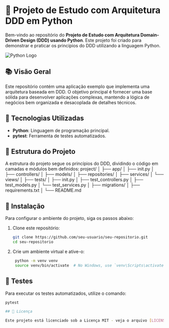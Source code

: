 # 🐍 Projeto de Estudo com Arquitetura DDD em Python

Bem-vindo ao repositório do **Projeto de Estudo com Arquitetura Domain-Driven Design (DDD) usando Python**. Este projeto foi criado para demonstrar e praticar os princípios do DDD utilizando a linguagem Python.

![Python Logo](https://www.python.org/static/community_logos/python-logo-master-v3-TM.png)

## 📚 Visão Geral

Este repositório contém uma aplicação exemplo que implementa uma arquitetura baseada em DDD. O objetivo principal é fornecer uma base sólida para desenvolver aplicações complexas, mantendo a lógica de negócios bem organizada e desacoplada de detalhes técnicos.

## 🚀 Tecnologias Utilizadas

- **Python**: Linguagem de programação principal.
- **pytest**: Ferramenta de testes automatizados.

## 📂 Estrutura do Projeto

A estrutura do projeto segue os princípios do DDD, dividindo o código em camadas e módulos bem definidos:
project/ │ ├── app/ │ ├── init.py │ ├── controllers/ │ ├── models/ │ ├── repositories/ │ ├── services/ │ └── views/ │ ├── tests/ │ ├── init.py │ ├── test_controllers.py │ ├── test_models.py │ └── test_services.py │ ├── migrations/ │ ├── requirements.txt │ └── README.md


## 📝 Instalação

Para configurar o ambiente do projeto, siga os passos abaixo:

1. Clone este repositório:
   ```bash
   git clone https://github.com/seu-usuario/seu-repositorio.git
   cd seu-repositorio

2. Crie um ambiente virtual e ative-o:
   ```bash
    python -m venv venv
    source venv/bin/activate  # No Windows, use `venv\Scripts\activate`

## 🧪 Testes

Para executar os testes automatizados, utilize o comando:
```bash
pytest

## 📄 Licença

Este projeto está licenciado sob a Licença MIT - veja o arquivo [LICENSE](LICENSE) para mais detalhes.

